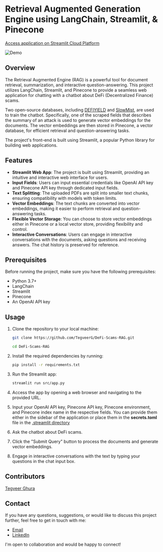 # Retrieval Augmented Generation Engine using LangChain, Streamlit, & Pinecone

[Access application on Streamlit Cloud Platform](https://)

![Demo](misc/demo.gif)

## Overview

The Retrieval Augmented Engine (RAG) is a powerful tool for document retrieval, summarization, and interactive question-answering. This project utilizes LangChain, Streamlit, and Pinecone to provide a seamless web application for chatting with a chatbot about DeFi (Decentralized Finance) scams.

Two open-source databases, including [DEFIYIELD](https://de.fi/rekt-database) and [SlowMist](https://hacked.slowmist.io/), are used to train the chatbot. Specifically, one of the scraped fields that describes the summary of an attack is used to generate vector embeddings for the documents. The vector embeddings are then stored in Pinecone, a vector database, for efficient retrieval and question-answering tasks.

The project's front-end is built using Streamlit, a popular Python library for building web applications.

## Features

- **Streamlit Web App**: The project is built using Streamlit, providing an intuitive and interactive web interface for users.
- **Input Fields**: Users can input essential credentials like OpenAI API key and Pinecone API key through dedicated input fields.
- **Text Splitting**: The uploaded PDFs are split into smaller text chunks, ensuring compatibility with models with token limits.
- **Vector Embeddings**: The text chunks are converted into vector embeddings, making it easier to perform retrieval and question-answering tasks.
- **Flexible Vector Storage**: You can choose to store vector embeddings either in Pinecone or a local vector store, providing flexibility and control.
- **Interactive Conversations**: Users can engage in interactive conversations with the documents, asking questions and receiving answers. The chat history is preserved for reference.

## Prerequisites

Before running the project, make sure you have the following prerequisites:

- Python 3.7+
- LangChain
- Streamlit
- Pinecone
- An OpenAI API key

## Usage

1. Clone the repository to your local machine:

   ```bash
   git clone https://github.com/TegveerG/DeFi-Scams-RAG.git

   cd DeFi-Scams-RAG
   ```

2. Install the required dependencies by running:

   ```bash
   pip install -r requirements.txt
   ```

3. Run the Streamlit app:

   ```bash
   streamlit run src/app.py
   ```

4. Access the app by opening a web browser and navigating to the provided URL.

5. Input your OpenAI API key, Pinecone API key, Pinecone environment, and Pinecone index name in the respective fields. You can provide them either in the sidebar of the application or place them in the **secrets.toml** file in the [.streamlit directory](src/.streamlit)

6. Ask the chatbot about DeFi scams.

7. Click the "Submit Query" button to process the documents and generate vector embeddings.

8. Engage in interactive conversations with the text by typing your questions in the chat input box.

## Contributors

[Tegveer Ghura](https://github.com/TegveerG)

## Contact

If you have any questions, suggestions, or would like to discuss this project further, feel free to get in touch with me:

- [Email](mailto:tegu99@gmail.com)
- [LinkedIn](https://www.linkedin.com/in/tegveerg/)

I'm open to collaboration and would be happy to connect!
